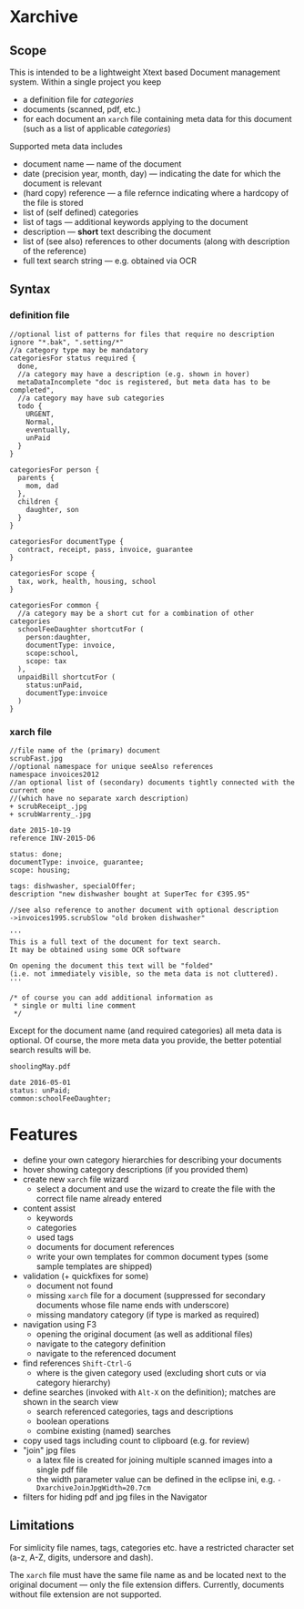 # Xarchive

## Scope

This is intended to be a lightweight Xtext based Document management system. Within a single project you keep 
* a definition file for _categories_
* documents (scanned, pdf, etc.)
* for each document an `xarch` file containing meta data for this document (such as a list of applicable _categories_)

Supported meta data includes
* document name — name of the document
* date (precision year, month, day) — indicating the date for which the document is relevant
* (hard copy) reference — a file refernce indicating where a hardcopy of the file is stored
* list of (self defined) categories
* list of tags — additional keywords applying to the document
* description — **short** text describing the document
* list of (see also) references to other documents (along with description of the reference)
* full text search string — e.g. obtained via OCR

## Syntax

### definition file

```
//optional list of patterns for files that require no description
ignore "*.bak", ".setting/*"
//a category type may be mandatory
categoriesFor status required {
  done,
  //a category may have a description (e.g. shown in hover)
  metaDataIncomplete "doc is registered, but meta data has to be completed",
  //a category may have sub categories
  todo {
    URGENT,
    Normal,
    eventually,
    unPaid
  }
}

categoriesFor person {
  parents {
    mom, dad
  },
  children {
    daughter, son
  }
}

categoriesFor documentType {
  contract, receipt, pass, invoice, guarantee
}

categoriesFor scope {
  tax, work, health, housing, school
}

categoriesFor common {
  //a category may be a short cut for a combination of other categories
  schoolFeeDaughter shortcutFor (
    person:daughter,
    documentType: invoice,
    scope:school,
    scope: tax
  ),
  unpaidBill shortcutFor (
    status:unPaid,
    documentType:invoice
  )
}
```

### xarch file

```
//file name of the (primary) document
scrubFast.jpg
//optional namespace for unique seeAlso references
namespace invoices2012
//an optional list of (secondary) documents tightly connected with the current one
//(which have no separate xarch description)
+ scrubReceipt_.jpg
+ scrubWarrenty_.jpg

date 2015-10-19
reference INV-2015-D6 

status: done;  
documentType: invoice, guarantee;
scope: housing;

tags: dishwasher, specialOffer;
description "new dishwasher bought at SuperTec for €395.95"

//see also reference to another document with optional description
->invoices1995.scrubSlow "old broken dishwasher"

'''
This is a full text of the document for text search.
It may be obtained using some OCR software

On opening the document this text will be "folded" 
(i.e. not immediately visible, so the meta data is not cluttered). 
'''

/* of course you can add additional information as 
 * single or multi line comment  
 */
```
Except for the document name (and required categories) all meta data is optional. Of course, the more meta data you provide, the better potential search results will be.
```
shoolingMay.pdf

date 2016-05-01
status: unPaid;
common:schoolFeeDaughter;
```

# Features

* define your own category hierarchies for describing your documents
* hover showing category descriptions (if you provided them)
* create new `xarch` file wizard
  * select a document and use the wizard to create the file with the correct file name already entered
* content assist
  * keywords
  * categories
  * used tags
  * documents for document references
  * write your own templates for common document types (some sample templates are shipped)
* validation (+ quickfixes for some)
  * document not found
  * missing `xarch` file for a document (suppressed for secondary documents whose file name ends with underscore)
  * missing mandatory category (if type is marked as required)
* navigation using F3
  * opening the original document (as well as additional files)
  * navigate to the category definition
  * navigate to the referenced document
* find references `Shift-Ctrl-G`
  * where is the given category used (excluding short cuts or via category hierarchy)
* define searches (invoked with `Alt-X` on the definition); matches are shown in the search view
  * search referenced categories, tags and descriptions
  * boolean operations
  * combine existing (named) searches
* copy used tags including count to clipboard (e.g. for review)
* "join" jpg files
  * a latex file is created for joining multiple scanned images into a single pdf file
  * the width parameter value can be defined in the eclipse ini, e.g. `-DxarchiveJoinJpgWidth=20.7cm`
* filters for hiding pdf and jpg files in the Navigator

## Limitations

For simlicity file names, tags, categories etc. have a restricted character set (a-z, A-Z, digits, undersore and dash).

The `xarch` file must have the same file name as and be located next to the original document — only the file extension differs. Currently, documents without file extension are not supported.